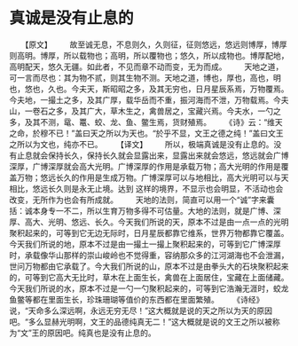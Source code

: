 # 真诚是没有止息的
　　【原文】 
　　故至诚无息，不息则久，久则征，征则悠远，悠远则博厚，博厚则高明。博厚，所以载物也；高明，所以覆物也；悠久，所以成物也。博厚配地，高明配天，悠久无疆。如此者，不见而章不动而变，无为而成。 
　　天地之道，可一言而尽也：其为物不贰，则其生物不测。天地之道，博也，厚也，高也，明也，悠也，久也。今夫天，斯昭昭之多，及其无穷也，日月星辰系焉，万物覆焉。今夫地，一撮土之多，及其广厚，载华岳而不重，振河海而不泄，万物载焉。今夫山，一卷石之多，及其广大，草木生之，禽兽居之，宝藏兴焉。今夫水，一勺之多，及其不测，鼋、鼍、蛟、龙、鱼、鳖生焉，货财殖焉。 
　　《诗》云：“维天之命，於穆不已！”盖曰天之所以为天也。“於乎不显，文王之德之纯！”盖曰文王之所以为文也，纯亦不已。 
　　【译文】 
　　所以，极端真诚是没有止息的。没有止息就会保持长久，保持长久就会显露出来，显露出来就会悠远，悠远就会广博深厚，广博深厚就会高大光明。广博深厚的作用是承载万物；高大光明的作用是覆盖万物；悠远长久的作用是生成万物。广博深厚可以与地相比，高大光明可以与天相比，悠远长久则是永无止境。达到 这样的境界，不显示也会明显，不活动也会改变，无所作为也会有所成就。 
　　天地的法则，简直可以用一个“诚”字来囊括：诚本身专一不二，所以生育万物多得不可估量。大地的法则，就是广博、深厚、高大、光明、悠远、长久。今天我们所说的天，原本不过是由一点一点的光明聚积起来的，可等到它无边无际时，日月星辰都靠它维系，世界万物都靠它覆盖。今天我们所说的地，原本不过是由一撮土一撮上聚积起来的，可等到它广博深厚时，承载像华山那样的崇山峻岭也不觉得重，容纳那众多的江河湖海也不会泄漏，世问万物都由它承载了。今大我们所说的山，原本不过是由拳头大的石块聚积起来的，可等到它高大无比时，草木在上面生长，禽兽在上面居住，宝藏在上面储藏。今天我们所说的水，原本不过是一勺一勺聚积起来的，可等到它浩瀚无涯时，蛟龙鱼鳖等都在里面生长，珍珠珊瑚等值价的东西都在里面繁殖。 
　　《诗经》说，“天命多么深远啊，永远无穷无尽！”这大概就是说的天之所以为天的原因吧。“多么显赫光明啊，文王的品德纯真无二！”这大概就是说的文王之所以被称为“文”王的原因吧。纯真也是没有止息的。
 
